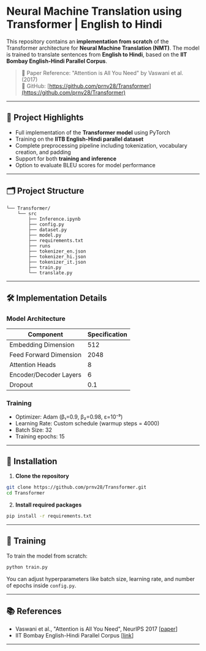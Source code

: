 # Neural Machine Translation using Transformer | English to Hindi

This repository contains an **implementation from scratch** of the Transformer architecture for **Neural Machine Translation (NMT)**. The model is trained to translate sentences from **English to Hindi**, based on the **IIT Bombay English-Hindi Parallel Corpus**.

> 📜 Paper Reference: "Attention is All You Need" by Vaswani et al. (2017)  
> 🔗 GitHub: [https://github.com/prnv28/Transformer](https://github.com/prnv28/Transformer)

---

## 📌 Project Highlights

- Full implementation of the **Transformer model** using PyTorch
- Training on the **IITB English-Hindi parallel dataset**
- Complete preprocessing pipeline including tokenization, vocabulary creation, and padding
- Support for both **training and inference**
- Option to evaluate BLEU scores for model performance

---

## 🗂️ Project Structure

```
└── Transformer/
    └── src
        ├── Inference.ipynb
        ├── config.py
        ├── dataset.py
        ├── model.py
        ├── requirements.txt
        ├── runs
        ├── tokenizer_en.json
        ├── tokenizer_hi.json
        ├── tokenizer_it.json
        ├── train.py
        └── translate.py
```

---
## 🛠️ Implementation Details

### Model Architecture
| Component              | Specification                          |
|------------------------|----------------------------------------|
| Embedding Dimension    | 512                                    |
| Feed Forward Dimension | 2048                                   |
| Attention Heads        | 8                                      |
| Encoder/Decoder Layers | 6                                      |
| Dropout                | 0.1                                    |

### Training
- Optimizer: Adam (β₁=0.9, β₂=0.98, ε=10⁻⁹)
- Learning Rate: Custom schedule (warmup steps = 4000)
- Batch Size: 32
- Training epochs: 15
---

## 🔧 Installation

1. **Clone the repository**
```bash
git clone https://github.com/prnv28/Transformer.git
cd Transformer
```

2. **Install required packages**
```bash
pip install -r requirements.txt
```
---

## 🚀 Training

To train the model from scratch:

```bash
python train.py
```

You can adjust hyperparameters like batch size, learning rate, and number of epochs inside `config.py`.


---

## 📚 References

- Vaswani et al., "Attention is All You Need", NeurIPS 2017 [[paper](https://arxiv.org/abs/1706.03762)]
- IIT Bombay English-Hindi Parallel Corpus [[link](https://www.cfilt.iitb.ac.in/iitb_parallel/)]

---
